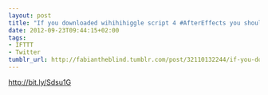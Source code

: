 ```yaml
---
layout: post
title: "If you downloaded wihihihiggle script 4 #AfterEffects you should get the last"
date: 2012-09-23T09:44:15+02:00
tags:
- IFTTT
- Twitter
tumblr_url: http://fabiantheblind.tumblr.com/post/32110132244/if-you-downloaded-wihihihiggle-script-4-aftereffects
---
```

http://bit.ly/Sdsu1G
